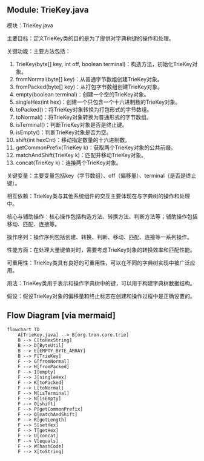 ## Module: TrieKey.java
模块：TrieKey.java

主要目标：定义TrieKey类的目的是为了提供对字典树键的操作和处理。

关键功能：主要方法包括：
1. TrieKey(byte[] key, int off, boolean terminal)：构造方法，初始化TrieKey对象。
2. fromNormal(byte[] key)：从普通字节数组创建TrieKey对象。
3. fromPacked(byte[] key)：从打包字节数组创建TrieKey对象。
4. empty(boolean terminal)：创建一个空的TrieKey对象。
5. singleHex(int hex)：创建一个只包含一个十六进制数的TrieKey对象。
6. toPacked()：将TrieKey对象转换为打包形式的字节数组。
7. toNormal()：将TrieKey对象转换为普通形式的字节数组。
8. isTerminal()：判断TrieKey对象是否是终止键。
9. isEmpty()：判断TrieKey对象是否为空。
10. shift(int hexCnt)：移动指定数量的十六进制数。
11. getCommonPrefix(TrieKey k)：获取两个TrieKey对象的公共前缀。
12. matchAndShift(TrieKey k)：匹配并移动TrieKey对象。
13. concat(TrieKey k)：连接两个TrieKey对象。

关键变量：主要变量包括key（字节数组）、off（偏移量）、terminal（是否是终止键）。

相互依赖：TrieKey类与其他系统组件的交互主要体现在与字典树的操作和处理中。

核心与辅助操作：核心操作包括构造方法、转换方法、判断方法等；辅助操作包括移动、匹配、连接等。

操作序列：操作序列包括创建、转换、判断、移动、匹配、连接等一系列操作。

性能方面：在处理大量键值对时，需要考虑TrieKey对象的转换效率和匹配性能。

可重用性：TrieKey类具有良好的可重用性，可以在不同的字典树实现中被广泛应用。

用法：TrieKey类用于表示和操作字典树中的键，可以用于构建字典树数据结构。

假设：假设TrieKey对象的偏移量和终止标志在创建和操作过程中是正确设置的。
## Flow Diagram [via mermaid]
```mermaid
flowchart TD
    A[TrieKey.java] --> B[org.tron.core.trie]
    B --> C[toHexString]
    B --> D[ByteUtil]
    B --> E[EMPTY_BYTE_ARRAY]
    B --> F[TrieKey]
    F --> G[fromNormal]
    F --> H[fromPacked]
    F --> I[empty]
    F --> J[singleHex]
    F --> K[toPacked]
    F --> L[toNormal]
    F --> M[isTerminal]
    F --> N[isEmpty]
    F --> O[shift]
    F --> P[getCommonPrefix]
    F --> Q[matchAndShift]
    F --> R[getLength]
    F --> S[setHex]
    F --> T[getHex]
    F --> U[concat]
    F --> V[equals]
    F --> W[hashCode]
    F --> X[toString]
```
